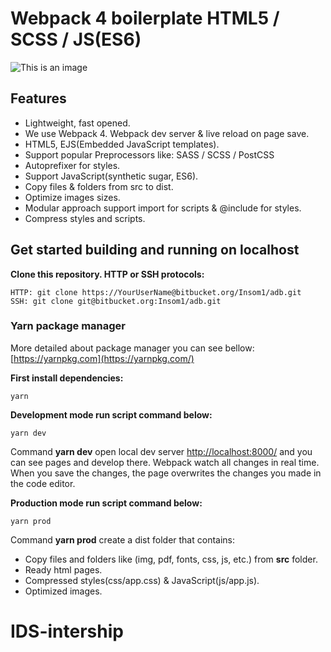 # Webpack 4 boilerplate HTML5 / SCSS / JS(ES6)

![This is an image](src/img/html-css-js.png)

## Features

- Lightweight, fast opened.
- We use Webpack 4. Webpack dev server & live reload on page save.
- HTML5, EJS(Embedded JavaScript templates).
- Support popular Preprocessors like: SASS / SCSS / PostCSS
- Autoprefixer for styles.
- Support JavaScript(synthetic sugar, ES6).
- Copy files & folders from src to dist.
- Optimize images sizes.
- Modular approach support import for scripts & @include for styles.
- Compress styles and scripts.

## Get started building and running on localhost

**Clone this repository. HTTP or SSH protocols:**

```
HTTP: git clone https://YourUserName@bitbucket.org/Insom1/adb.git
SSH: git clone git@bitbucket.org:Insom1/adb.git
```

### Yarn package manager

More detailed about package manager you can see bellow:
[https://yarnpkg.com](https://yarnpkg.com/)

**First install dependencies:**

```
yarn
```

**Development mode run script command below:**

```
yarn dev
```

Command **yarn dev** open local dev server [http://localhost:8000/](http://localhost:8000/) and you can see pages and develop there. Webpack watch all changes in real time. When you save the changes, the page overwrites the changes you made in the code editor.

**Production mode run script command below:**

```
yarn prod
```

Command **yarn prod** create a dist folder that contains:

- Copy files and folders like (img, pdf, fonts, css, js, etc.) from **src** folder.
- Ready html pages.
- Compressed styles(css/app.css) & JavaScript(js/app.js).
- Optimized images.
# IDS-intership
